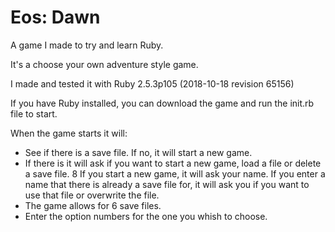 # Eos: Dawn
A game I made to try and learn Ruby.

It's a choose your own adventure style game.

I made and tested it with Ruby 2.5.3p105 (2018-10-18 revision 65156)

If you have Ruby installed, you can download the game and run the init.rb file to start.

When the game starts it will:
* See if there is a save file. If no, it will start a new game.
* If there is it will ask if you want to start a new game, load a file or delete a save file.
8 If you start a new game, it will ask your name. If you enter a name that there is already a save file for, it will ask you if you want to use that file or overwrite the file.
* The game allows for 6 save files.
* Enter the option numbers for the one you whish to choose.
